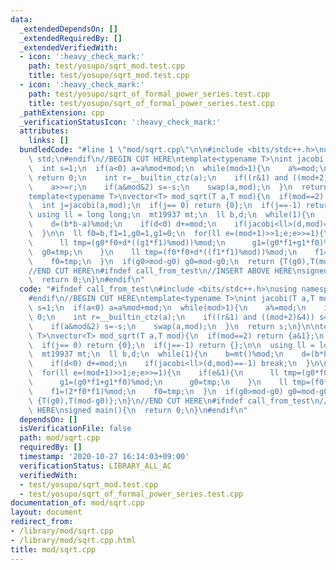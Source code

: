 ```yaml
---
data:
  _extendedDependsOn: []
  _extendedRequiredBy: []
  _extendedVerifiedWith:
  - icon: ':heavy_check_mark:'
    path: test/yosupo/sqrt_mod.test.cpp
    title: test/yosupo/sqrt_mod.test.cpp
  - icon: ':heavy_check_mark:'
    path: test/yosupo/sqrt_of_formal_power_series.test.cpp
    title: test/yosupo/sqrt_of_formal_power_series.test.cpp
  _pathExtension: cpp
  _verificationStatusIcon: ':heavy_check_mark:'
  attributes:
    links: []
  bundledCode: "#line 1 \"mod/sqrt.cpp\"\n\n#include <bits/stdc++.h>\nusing namespace\
    \ std;\n#endif\n//BEGIN CUT HERE\ntemplate<typename T>\nint jacobi(T a,T mod){\n\
    \  int s=1;\n  if(a<0) a=a%mod+mod;\n  while(mod>1){\n    a%=mod;\n    if(a==0)\
    \ return 0;\n    int r=__builtin_ctz(a);\n    if((r&1) and ((mod+2)&4)) s=-s;\n\
    \    a>>=r;\n    if(a&mod&2) s=-s;\n    swap(a,mod);\n  }\n  return s;\n}\n\n\
    template<typename T>\nvector<T> mod_sqrt(T a,T mod){\n  if(mod==2) return {a&1};\n\
    \  int j=jacobi(a,mod);\n  if(j== 0) return {0};\n  if(j==-1) return {};\n\n \
    \ using ll = long long;\n  mt19937 mt;\n  ll b,d;\n  while(1){\n    b=mt()%mod;\n\
    \    d=(b*b-a)%mod;\n    if(d<0) d+=mod;\n    if(jacobi<ll>(d,mod)==-1) break;\n\
    \  }\n\n  ll f0=b,f1=1,g0=1,g1=0;\n  for(ll e=(mod+1)>>1;e;e>>=1){\n    if(e&1){\n\
    \      ll tmp=(g0*f0+d*((g1*f1)%mod))%mod;\n      g1=(g0*f1+g1*f0)%mod;\n    \
    \  g0=tmp;\n    }\n    ll tmp=(f0*f0+d*((f1*f1)%mod))%mod;\n    f1=(2*f0*f1)%mod;\n\
    \    f0=tmp;\n  }\n  if(g0>mod-g0) g0=mod-g0;\n  return {T(g0),T(mod-g0)};\n}\n\
    //END CUT HERE\n#ifndef call_from_test\n//INSERT ABOVE HERE\nsigned main(){\n\
    \  return 0;\n}\n#endif\n"
  code: "#ifndef call_from_test\n#include <bits/stdc++.h>\nusing namespace std;\n\
    #endif\n//BEGIN CUT HERE\ntemplate<typename T>\nint jacobi(T a,T mod){\n  int\
    \ s=1;\n  if(a<0) a=a%mod+mod;\n  while(mod>1){\n    a%=mod;\n    if(a==0) return\
    \ 0;\n    int r=__builtin_ctz(a);\n    if((r&1) and ((mod+2)&4)) s=-s;\n    a>>=r;\n\
    \    if(a&mod&2) s=-s;\n    swap(a,mod);\n  }\n  return s;\n}\n\ntemplate<typename\
    \ T>\nvector<T> mod_sqrt(T a,T mod){\n  if(mod==2) return {a&1};\n  int j=jacobi(a,mod);\n\
    \  if(j== 0) return {0};\n  if(j==-1) return {};\n\n  using ll = long long;\n\
    \  mt19937 mt;\n  ll b,d;\n  while(1){\n    b=mt()%mod;\n    d=(b*b-a)%mod;\n\
    \    if(d<0) d+=mod;\n    if(jacobi<ll>(d,mod)==-1) break;\n  }\n\n  ll f0=b,f1=1,g0=1,g1=0;\n\
    \  for(ll e=(mod+1)>>1;e;e>>=1){\n    if(e&1){\n      ll tmp=(g0*f0+d*((g1*f1)%mod))%mod;\n\
    \      g1=(g0*f1+g1*f0)%mod;\n      g0=tmp;\n    }\n    ll tmp=(f0*f0+d*((f1*f1)%mod))%mod;\n\
    \    f1=(2*f0*f1)%mod;\n    f0=tmp;\n  }\n  if(g0>mod-g0) g0=mod-g0;\n  return\
    \ {T(g0),T(mod-g0)};\n}\n//END CUT HERE\n#ifndef call_from_test\n//INSERT ABOVE\
    \ HERE\nsigned main(){\n  return 0;\n}\n#endif\n"
  dependsOn: []
  isVerificationFile: false
  path: mod/sqrt.cpp
  requiredBy: []
  timestamp: '2020-10-27 16:14:03+09:00'
  verificationStatus: LIBRARY_ALL_AC
  verifiedWith:
  - test/yosupo/sqrt_mod.test.cpp
  - test/yosupo/sqrt_of_formal_power_series.test.cpp
documentation_of: mod/sqrt.cpp
layout: document
redirect_from:
- /library/mod/sqrt.cpp
- /library/mod/sqrt.cpp.html
title: mod/sqrt.cpp
---
```

